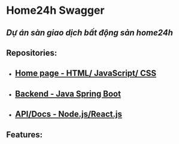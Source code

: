 # Home24h Swagger

## _Dự án sàn giao dịch bất động sản home24h_

## Repositories:

- ## [Home page - HTML/ JavaScript/ CSS](https://github.com/686FE06E67/bds-home24h.git)

- ## [Backend - Java Spring Boot](https://github.com/686FE06E67/bds-home24h-be.git)

- ## [API/Docs - Node.js/React.js]()

## Features:

